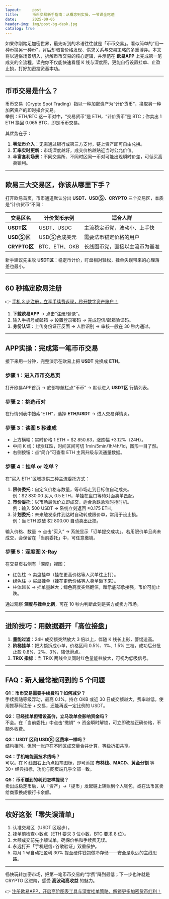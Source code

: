 ```yaml
---
layout:     post
title:      币币交易新手指南：从概念到实操，一节课全吃透
date:       2025-09-05
header-img: img/post-bg-desk.jpg
catalog: true
---
```


如果你刚踏足加密世界，最先听到的术语往往就是「币币交易」。看似简单的“用一种币换另一种币”，背后却暗含价格发现、供求关系与交易策略的多重博弈。本文将以通俗场景切入，拆解币币交易的核心逻辑，并示范在 **欧易APP** 上完成第一笔成交的全流程。读完你不仅能快速看懂 K 线与深度图，更能自行设置挂单、止盈止损，打好加密投资基本功。

---

## 币币交易是什么？

币币交易（Crypto Spot Trading）指以一种加密资产为“计价货币”，换取另一种加密资产的即时撮合交易。  
举例：ETH/BTC 这一币对中，“交易货币”是 ETH，“计价货币”是 BTC；你卖出 1 ETH 换回 0.065 BTC，即是币币交易。

其优势在于：

1. **零法币介入**：无需通过银行或第三方支付，链上资产即可自由兑换。  
2. **汇率实时更新**：市场深度越好，成交价格越贴近当时公允价值。  
3. **丰富套利场景**：不同交易所、不同时区同一币对可能出现瞬时价差，可低买高卖锁利。

---

## 欧易三大交易区，你该从哪里下手？

打开欧易首页，币币通道默认分出 **USDT、USDⓈ、CRYPTO** 三个交易区，本质是“计价货币”不同：

| 交易区名 | 计价货币示例 | 适合人群 |
| --- | --- | --- |
| **USDT区** | USDT、USDC | 主流稳定币党，波动小、上手快 |
| **USDⓈ区** | USDⓈ合成美元 | 需要法币锚定价格的用户 |
| **CRYPTO区** | BTC、ETH、OKB | 长线囤币党，直接以主流币为基准 |

新手建议先主攻 **USDT区**：稳定币计价，盯盘相对轻松，挂单失误带来的心理落差也最小。

---

## 60 秒搞定欧易注册

👉 [手机 3 步注册，立享手续费返现，秒开数字资产账户！](https://okxdog.com/)

1. **下载欧易APP** → 点击“注册/登录”。  
2. 输入手机号或邮箱 → 设置登录密码 → 完成短信/邮箱验证码。  
3. **身份认证**：上传身份证正反面 → 人脸识别 → 审核一般在 30 秒内通过。

---

## APP实操：完成第一笔币币交易

接下来用一分钟，完整演示在欧易上把 **USDT** 兑换成 **ETH**。

### 步骤 1：进入币币交易页
打开欧易APP首页 → 底部导航栏点“币币” → 默认进入 **USDT区** 行情列表。

### 步骤 2：挑选币对
在行情列表中搜索“ETH”，选择 **ETH/USDT** → 进入交易详情页。

### 步骤 3：读图 5 秒速成
- 上方横幅：实时价格 1 ETH = $2 850.63，涨跌幅 +3.12%（24H）。
- 中间 K 线：绿涨红跌，时间区间可切 1min/5min/1h/4h/1d，图形一目了然。
- 右侧按钮：点“简介”可查看 ETH 主网升级与流通量数据。

### 步骤 4：挂单 or 吃单？
在“买入 ETH”区域提供三种主流委托方式：

1. **限价委托**：自定义价格与数量，等市场走到目标位自动成交。  
   例：$2 830.00 买入 0.5 ETH，单挂在盘口等待对面卖单匹配。
2. **市价委托**：以市场最优价立即成交，适合急跌急涨时抢时机。  
   例：输入 500 USDT → 系统立刻返回 ≈0.175 ETH。
3. **计划委托**：未来触发条件到达时自动转成限价单，常用于设止损。  
   例：当 ETH 跌破 $2 800.00 自动卖出止损。

输入价格、数量 → 点击“买入” → 系统显示「订单提交成功」。若用限价单且尚未成交，会保留在「当前委托」中，可任意撤销。

### 步骤 5：深度图 X-Ray
在交易页右侧有「深度」视图：

- 红色柱 → 卖盘挂单（挂在更高价格等人买单往上打）。  
- 绿色柱 → 买盘挂单（挂在更低价格等人卖单砸下来）。  
- 柱体越长 → 挂单量越大；绿色高度突然翻倍，暗示底部承接强，币价可能止跌。

通过观察 **深度与挂单比例**，可在 10 秒内判断此刻是买方或卖方市场。

---

## 进阶技巧：用数据避开「高位接盘」

1. **量能过滤**：24H 成交额突然放大 3 倍以上，伴随 K 线长上影，警惕追高。  
2. **阶梯挂单**：把大额拆成小单，价格区间 0.5%、1%、1.5% 三档，成功后分批止盈 0.8%、2%、3%，降低滑点。  
3. **TRIX 指标**：当 TRIX 两线金叉同时红色量能柱放大，可视为低吸信号。

---

## FAQ：新人最常被问到的 5 个问题

**Q1：币币交易需要手续费吗？如何减少？**  
手续费随等级浮动，最高 0.1%。持仓 OKB 或近 30 日成交额越大，费率越低。使用推荐码注册 + 交易，还能再返一定比例的 USDT。

**Q2：已经挂单但错设高价，立马改单会影响资金吗？**  
不会。在「当前委托」中点击“撤销” → 资金瞬时解锁，可立即改挂正确价格，不额外收费。

**Q3：USDT 区和 USDⓈ 区费率一样吗？**  
结构相同，但同一账户在不同区成交量合并计算，等级折扣共享。

**Q4：手机端能画技术线吗？**  
可以。在 K 线图右上角点铅笔图标，即可添加 **布林线、MACD、黄金分割** 等 30+ 经典指标，功能与网页端几乎全部一致。

**Q5：币币赚到的利润怎样提现？**  
卖出成稳定币后，从「资产」→「提币」发起链上转账到个人钱包，或在法币区卖给商家换成银行卡余额。

---

## 收好这张「零失误清单」

1. 认准交易区（USDT 区起步）。  
2. 挂单前检查小数点（ETH 要求 3 位小数，BTC 要求 8 位）。  
3. 大额成交前先小额试单，确保价格和手续费无误。  
4. 永远打开「手机短信+谷歌验证」双重保护。  
5. 每月 1 号自动把盈利 30% 提至硬件钱包做冷存储——安全是永远的主线思路。

---

畅快玩转加密市场，把第一笔币币交易的“学费”降到最低；下一步也许就是 CRYPTO 区进阶，感受 **高波动高收益** 的魅力。

👉 [注册欧易APP，开启高阶图表工具与深度挂单策略，解锁更多加密货币红利！](https://okxdog.com/)
